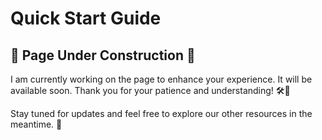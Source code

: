 # Quick Start Guide

## 🚧 Page Under Construction 🚧

I am currently working on the page to enhance your experience. It will be available soon. Thank you for your patience and understanding! 🛠️👷

Stay tuned for updates and feel free to explore our other resources in the meantime. 🌟

